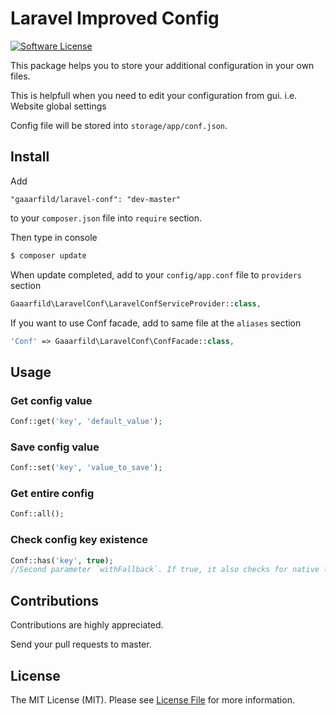 # Laravel Improved Config

[![Software License](https://img.shields.io/badge/license-MIT-brightgreen.svg?style=flat-square)](LICENSE.md)

This package helps you to store your additional configuration in your own files.

This is helpfull when you need to edit your configuration from gui. i.e. Website global settings

Config file will be stored into `storage/app/conf.json`.

## Install

Add 

```
"gaaarfild/laravel-conf": "dev-master"
```

to your `composer.json` file into `require` section.

Then type in console

``` bash
$ composer update
```

When update completed, add to your `config/app.conf` file to `providers` section

``` php
Gaaarfild\LaravelConf\LaravelConfServiceProvider::class,
```

If you want to use Conf facade, add to same file at the `aliases` section

``` php
'Conf' => Gaaarfild\LaravelConf\ConfFacade::class,
```




## Usage

### Get config value

``` php
Conf::get('key', 'default_value');
```

### Save config value

``` php
Conf::set('key', 'value_to_save');
```

### Get entire config

``` php
Conf::all();
```

### Check config key existence

``` php
Conf::has('key', true);
//Second parameter `withFallback`. If true, it also checks for native laravel config key existence.
```

## Contributions

Contributions are highly appreciated.

Send your pull requests to master.


## License

The MIT License (MIT). Please see [License File](https://github.com/dnoegel/php-xdg-base-dir/blob/master/LICENSE) for more information.

